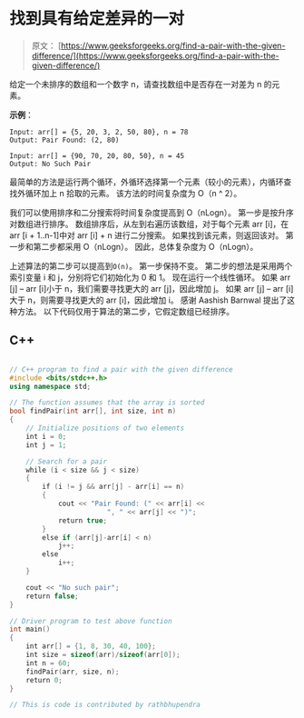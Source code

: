 # 找到具有给定差异的一对

> 原文： [https://www.geeksforgeeks.org/find-a-pair-with-the-given-difference/](https://www.geeksforgeeks.org/find-a-pair-with-the-given-difference/)

给定一个未排序的数组和一个数字 n，请查找数组中是否存在一对差为 n 的元素。

**示例**：

```
Input: arr[] = {5, 20, 3, 2, 50, 80}, n = 78
Output: Pair Found: (2, 80)

Input: arr[] = {90, 70, 20, 80, 50}, n = 45
Output: No Such Pair

```



最简单的方法是运行两个循环，外循环选择第一个元素（较小的元素），内循环查找外循环加上 n 拾取的元素。 该方法的时间复杂度为 O（n ^ 2）。

我们可以使用排序和二分搜索将时间复杂度提高到 O（nLogn）。 第一步是按升序对数组进行排序。 数组排序后，从左到右遍历该数组，对于每个元素 arr [i]，在 arr [i + 1..n-1]中对 arr [i] + n 进行二分搜索。 如果找到该元素，则返回该对。
第一步和第二步都采用 O（nLogn）。 因此，总体复杂度为 O（nLogn）。

上述算法的第二步可以提高到`O(n)`。 第一步保持不变。 第二步的想法是采用两个索引变量 i 和 j，分别将它们初始化为 0 和 1。 现在运行一个线性循环。 如果 arr [j] – arr [i]小于 n，我们需要寻找更大的 arr [j]，因此增加 j。 如果 arr [j] – arr [i]大于 n，则需要寻找更大的 arr [i]，因此增加 i。 感谢 Aashish Barnwal 提出了这种方法。
以下代码仅用于算法的第二步，它假定数组已经排序。

## C++ 

```cpp

// C++ program to find a pair with the given difference  
#include <bits/stdc++.h> 
using namespace std; 

// The function assumes that the array is sorted  
bool findPair(int arr[], int size, int n)  
{  
    // Initialize positions of two elements  
    int i = 0;  
    int j = 1;  

    // Search for a pair  
    while (i < size && j < size)  
    {  
        if (i != j && arr[j] - arr[i] == n)  
        {  
            cout << "Pair Found: (" << arr[i] << 
                        ", " << arr[j] << ")";  
            return true;  
        }  
        else if (arr[j]-arr[i] < n)  
            j++;  
        else
            i++;  
    }  

    cout << "No such pair";  
    return false;  
}  

// Driver program to test above function  
int main()  
{  
    int arr[] = {1, 8, 30, 40, 100};  
    int size = sizeof(arr)/sizeof(arr[0]);  
    int n = 60;  
    findPair(arr, size, n);  
    return 0;  
}  

// This is code is contributed by rathbhupendra 

```